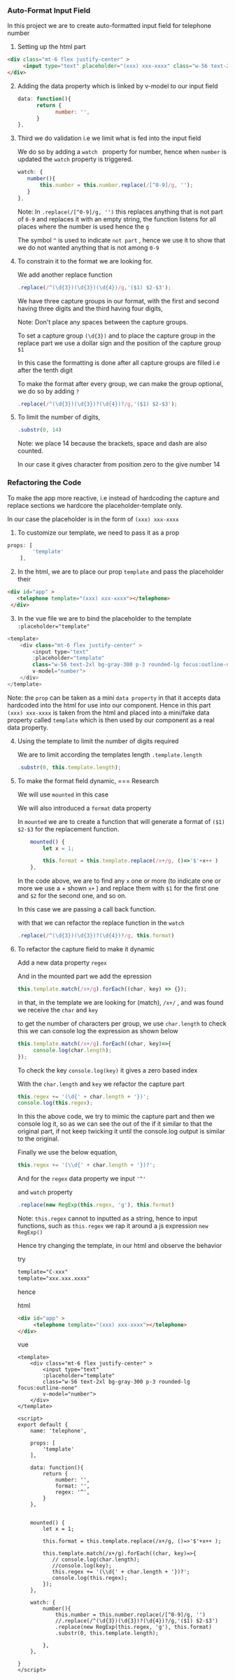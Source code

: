 ### Auto-Format Input Field 

In this project we are to create auto-formatted input field for telephone number



1. Setting up the html part

```html
<div class="mt-6 flex justify-center" >
     <input type="text" placeholder="(xxx) xxx-xxxx" class="w-56 text-2xl bg-gray-300 p-3 			rounded-lg focus:outline-none">
</div>
```

2. Adding the data property which is linked by v-model to our input field

   ```js
   data: function(){
         return {
               number: '',
         }
   },
   ```

3. Third we do validation i.e we limit what is fed into the input field

   We do so by adding a `watch ` property for number, hence when `number` is updated the `watch` property is triggered.

   ```js
   watch: {
      number(){
          this.number = this.number.replace(/[^0-9]/g, '');
      }
   },
   ```

   Note: In `.replace(/[^0-9]/g, '')` this replaces anything that is not part of `0-9` and replaces it with an empty string, the function listens for all places where the number is used hence the `g` 

   The symbol `^` is used to indicate `not part` , hence we use it to show  that we do not wanted anything that is not among `0-9`

   

4. To constrain it to the format we are looking for.

   We add another replace function

   ```js
   .replace(/^(\d{3})(\d{3})(\d{4})/g,'($1) $2-$3');
   ```

   We have three capture groups in our format, with the first and second having three digits and the third having four digits, 

   Note: Don't place any spaces between the capture groups.

   

   To set a capture group `(\d{3})` and to place the capture group in the replace part we use a dollar sign and the position of the capture group `$1`  

   In this case the formatting is done after all capture groups are filled i.e after the tenth digit

   To make the format after every group, we can make the group optional, we do so by adding `?`  

   ```js
   .replace(/^(\d{3})(\d{3})?(\d{4})?/g,'($1) $2-$3');
   ```

5. To limit the number of digits,

   ```js
   .substr(0, 14)
   ```

   Note: we place 14 because the brackets, space and dash are also counted.

   In our case it gives character from position zero to the give number 14

   

### Refactoring the Code

To make the app more reactive, i.e instead of hardcoding the capture and replace sections we hardcore the placeholder-template only.

In our case the placeholder is in the form of `(xxx) xxx-xxxx` 

1. To customize our template, we need to pass it as a prop 

```js
props: [
        'template'
    ],
```



2. In the html, we are to place our prop `template` and pass the placeholder their

```html
<div id="app" >
   <telephone template="(xxx) xxx-xxxx"></telephone>
 </div>
```



3. In the vue file we are to bind the placeholder to the template `:placeholder="template" ` 

```js
<template>
    <div class="mt-6 flex justify-center" >
        <input type="text" 
        :placeholder="template" 
        class="w-56 text-2xl bg-gray-300 p-3 rounded-lg focus:outline-none"
        v-model="number">
    </div>
</template>
```

Note: the `prop` can be taken as a mini `data property` in that it accepts data hardcoded into the html for use into our component. Hence in this part `(xxx) xxx-xxxx` is taken from the html and placed into a mini/fake data property called `template` which is then used by our component as a real data property.

4. Using the template to limit the number of digits required

   We are to limit according the templates length `.template.length`

   ```js
   .substr(0, this.template.length);
   ```

5. To make the format field dynamic,  === Research 

   We will use `mounted` in this case

   We will also introduced a `format` data property

   In `mounted` we are to create a function that will generate a format of `($1) $2-$3` for the replacement function.

   ```js
       mounted() {
           let x = 1;
   
           this.format = this.template.replace(/x+/g, ()=>'$'+x++ )
       },
   ```

   In the code above, we are to find any `x`  one or more (to indicate one or more we use a + shown `x+` ) and replace them with `$1` for the first one and `$2` for the second one, and so on.

   In this case we are passing a call back function.

   with that we can refactor the replace function in the `watch` 

   ```js
   .replace(/^(\d{3})(\d{3})?(\d{4})?/g, this.format)
   ```



6. To refactor the capture field to make it dynamic

   Add a new data property `regex` 

   And in the mounted part we add the epression 

   ```js
   this.template.match(/x+/g).forEach((char, key) => {});
   ```

   in that, in the template we are looking for (match), `/x+/` , and was found  we receive the `char` and `key` 

   to get the number of characters per group, we use `char.length` to check this we can console log the expression as shown below

   ```js
   this.template.match(/x+/g).forEach((char, key)=>{
        console.log(char.length);
   });
   ```

   To check the key `console.log(key)`  it gives a zero based index

   With the `char.length` and `key` we refactor the capture part

   ```js
   this.regex += '(\d{' + char.length + '})';
   console.log(this.regex);
   ```

   In this the above code, we try to mimic the capture part and then we console log it, so as we can see the out of the if it similar to that the original part, if not keep twicking it until the console.log output is similar to the original.

   Finally we use the below equation,

   ```js
   this.regex += '(\\d{' + char.length + '})?';
   ```

   And for the `regex` data property we input `'^'` 

   and `watch` property

   ```js
   .replace(new RegExp(this.regex, 'g'), this.format)
   ```

   Note:  `this.regex` cannot to inputted as a string, hence to input functions, such as `this.regex` we rap it around a js expression `new RegExp()`

   

   Hence try changing the template, in our html and observe the behavior

   try 

   ```html
   template="C-xxx"
   template="xxx.xxx.xxxx"
   
   ```

   

   

   hence

   html

   ```html
   <div id="app" >
        <telephone template="(xxx) xxx-xxxx"></telephone>
   </div>
   ```

   vue

   ```vue
   <template>
       <div class="mt-6 flex justify-center" >
           <input type="text" 
           :placeholder="template" 
           class="w-56 text-2xl bg-gray-300 p-3 rounded-lg focus:outline-none"
           v-model="number">
       </div>
   </template>
   
   <script>
   export default {
       name: 'telephone',
   
       props: [
           'template'
       ],
   
       data: function(){
           return {
               number: '',
               format: '',
               regex: '^',
           }
       },
   
       
       mounted() {
           let x = 1;
   
           this.format = this.template.replace(/x+/g, ()=>'$'+x++ );
   
           this.template.match(/x+/g).forEach((char, key)=>{
              // console.log(char.length);
              //console.log(key);
              this.regex += '(\\d{' + char.length + '})?';
              console.log(this.regex);
           });
       },
           
       watch: {
           number(){
               this.number = this.number.replace(/[^0-9]/g, '')
               //.replace(/^(\d{3})(\d{3})?(\d{4})?/g,'($1) $2-$3')
               .replace(new RegExp(this.regex, 'g'), this.format)
               .substr(0, this.template.length);
               
           },
       },
   
   }
   </script>
   ```

   

   

   

   









